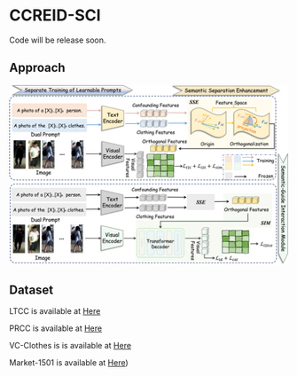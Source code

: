 # CCREID-SCI

 Code will be release soon.

## Approach
![](https://github.com/hxy-499/CCREID-SCI/blob/main/framework.png)

## Dataset
LTCC is available at [Here](https://naiq.github.io/LTCC_Perosn_ReID.html)

PRCC is available at [Here](https://drive.google.com/file/d/1yTYawRm4ap3M-j0PjLQJ--xmZHseFDLz/view)

VC-Clothes is is available at [Here](https://wanfb.github.io/dataset.html)

Market-1501 is available at [Here](https://drive.google.com/file/d/0B8-rUzbwVRk0c054eEozWG9COHM/view?resourcekey=0-8nyl7K9_x37HlQm34MmrYQ))
